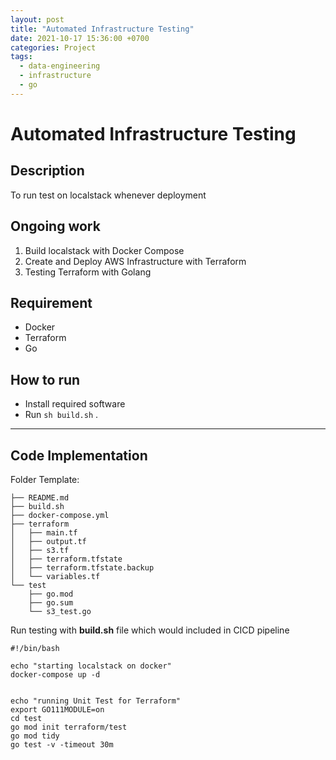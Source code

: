 ```yaml
---
layout: post
title: "Automated Infrastructure Testing"
date: 2021-10-17 15:36:00 +0700
categories: Project
tags:
  - data-engineering
  - infrastructure
  - go
---
```

# Automated Infrastructure Testing

## Description

To run test on localstack whenever deployment

## Ongoing work

1. Build localstack with Docker Compose
2. Create and Deploy AWS Infrastructure with Terraform
3. Testing Terraform with Golang

## Requirement

- Docker
- Terraform
- Go

## How to run

- Install required software
- Run `sh build.sh` .

---

## Code Implementation

Folder Template:

    ├── README.md
    ├── build.sh
    ├── docker-compose.yml
    ├── terraform
    │   ├── main.tf
    │   ├── output.tf
    │   ├── s3.tf
    │   ├── terraform.tfstate
    │   ├── terraform.tfstate.backup
    │   └── variables.tf
    └── test
        ├── go.mod
        ├── go.sum
        └── s3_test.go

Run testing with **build.sh** file which would included in CICD pipeline

    #!/bin/bash

    echo "starting localstack on docker"
    docker-compose up -d


    echo "running Unit Test for Terraform"
    export GO111MODULE=on
    cd test
    go mod init terraform/test 
    go mod tidy
    go test -v -timeout 30m
